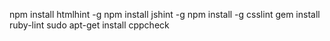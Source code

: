 npm install htmlhint -g
npm install jshint -g
npm install -g csslint
gem install ruby-lint
sudo apt-get install cppcheck